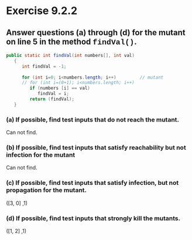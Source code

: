 # Exercise 9.2.2

## Answer questions (a) through (d) for the mutant on line 5 in the method <span style="font-family:Courier">findVal()</span>.

```java
public static int findVal(int numbers[], int val)       
   {                                                       
      int findVal = -1;                                    
                                                        
      for (int i=0; i<numbers.length; i++)         // mutant        
      // for (int i=(0+1); i<numbers.length; i++)  
         if (numbers [i] == val)                         
            findVal = i;                                  
         return (findVal);                                    
   }
```

### (a) If possible, find test inputs that do not reach the mutant.
Can not find. 

### (b) If possible, find test inputs that satisfy reachability but not infection for the mutant
Can not find.

### (c) If possible, find test inputs that satisfy infection, but not propagation for the mutant.
([3, 0] ,1)

### (d) If possible, find test inputs that strongly kill the mutants.
([1, 2] ,1) 
